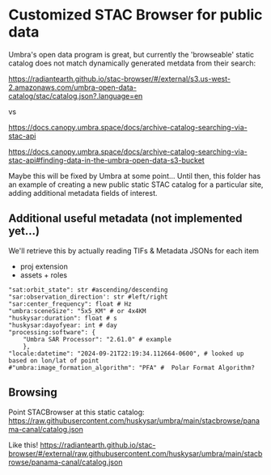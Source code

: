 # Customized STAC Browser for public data

Umbra's open data program is great, but currently the 'browseable' static catalog does not match dynamically generated metdata from their search:


https://radiantearth.github.io/stac-browser/#/external/s3.us-west-2.amazonaws.com/umbra-open-data-catalog/stac/catalog.json?.language=en

vs

https://docs.canopy.umbra.space/docs/archive-catalog-searching-via-stac-api

https://docs.canopy.umbra.space/docs/archive-catalog-searching-via-stac-api#finding-data-in-the-umbra-open-data-s3-bucket


Maybe this will be fixed by Umbra at some point... Until then, this folder has an example of creating a new public static STAC catalog for a particular site, adding additional metadata fields of interest.

## Additional useful metadata (not implemented yet...)


We'll retrieve this by actually reading TIFs & Metadata JSONs for each item
* proj extension
* assets + roles
```
"sat:orbit_state": str #ascending/descending
"sar:observation_direction': str #left/right
"sar:center_frequency": float # Hz
"umbra:sceneSize": "5x5_KM" # or 4x4KM
"huskysar:duration": float # s
"huskysar:dayofyear: int # day
"processing:software": {
    "Umbra SAR Processor": "2.61.0" # example
    },
"locale:datetime": "2024-09-21T22:19:34.112664-0600", # looked up based on lon/lat of point
#"umbra:image_formation_algorithm": "PFA" #  Polar Format Algorithm?
```

## Browsing

Point STACBrowser at this static catalog:
https://raw.githubusercontent.com/huskysar/umbra/main/stacbrowse/panama-canal/catalog.json

Like this!
https://radiantearth.github.io/stac-browser/#/external/raw.githubusercontent.com/huskysar/umbra/main/stacbrowse/panama-canal/catalog.json

